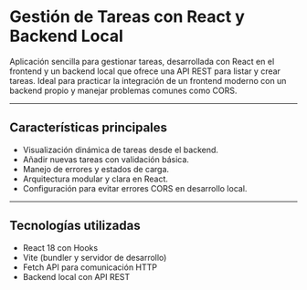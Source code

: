 # Gestión de Tareas con React y Backend Local

Aplicación sencilla para gestionar tareas, desarrollada con React en el frontend y un backend local que ofrece una API REST para listar y crear tareas. Ideal para practicar la integración de un frontend moderno con un backend propio y manejar problemas comunes como CORS.

---

## Características principales

- Visualización dinámica de tareas desde el backend.
- Añadir nuevas tareas con validación básica.
- Manejo de errores y estados de carga.
- Arquitectura modular y clara en React.
- Configuración para evitar errores CORS en desarrollo local.

---

## Tecnologías utilizadas

- React 18 con Hooks
- Vite (bundler y servidor de desarrollo)
- Fetch API para comunicación HTTP
- Backend local con API REST
